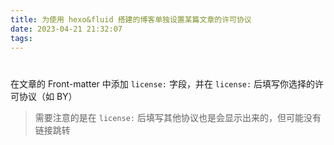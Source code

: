 ```yaml
---
title: 为使用 hexo&fluid 搭建的博客单独设置某篇文章的许可协议
date: 2023-04-21 21:32:07
tags:
---
```


# 

在文章的 Front-matter 中添加 `license:` 字段，并在 `license:` 后填写你选择的许可协议（如 BY）

> 需要注意的是在 `license:` 后填写其他协议也是会显示出来的，但可能没有链接跳转
